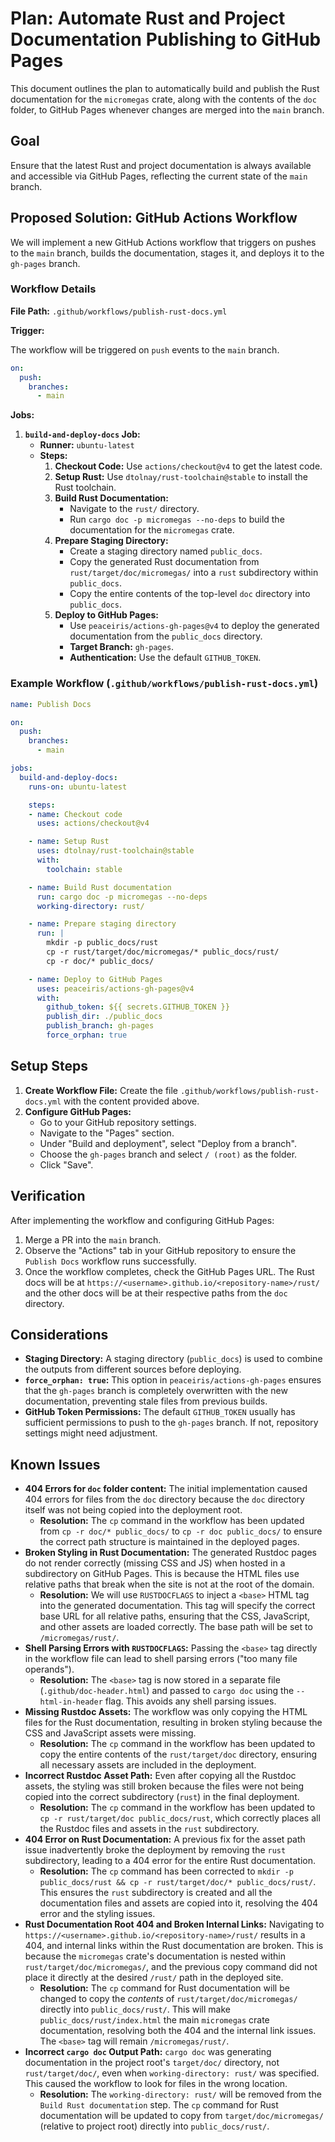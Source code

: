 # Plan: Automate Rust and Project Documentation Publishing to GitHub Pages

This document outlines the plan to automatically build and publish the Rust documentation for the `micromegas` crate, along with the contents of the `doc` folder, to GitHub Pages whenever changes are merged into the `main` branch.

## Goal

Ensure that the latest Rust and project documentation is always available and accessible via GitHub Pages, reflecting the current state of the `main` branch.

## Proposed Solution: GitHub Actions Workflow

We will implement a new GitHub Actions workflow that triggers on pushes to the `main` branch, builds the documentation, stages it, and deploys it to the `gh-pages` branch.

### Workflow Details

**File Path:** `.github/workflows/publish-rust-docs.yml`

**Trigger:**

The workflow will be triggered on `push` events to the `main` branch.

```yaml
on:
  push:
    branches:
      - main
```

**Jobs:**

1.  **`build-and-deploy-docs` Job:**
    *   **Runner:** `ubuntu-latest`
    *   **Steps:**
        1.  **Checkout Code:** Use `actions/checkout@v4` to get the latest code.
        2.  **Setup Rust:** Use `dtolnay/rust-toolchain@stable` to install the Rust toolchain.
        3.  **Build Rust Documentation:**
            *   Navigate to the `rust/` directory.
            *   Run `cargo doc -p micromegas --no-deps` to build the documentation for the `micromegas` crate.
        4.  **Prepare Staging Directory:**
            *   Create a staging directory named `public_docs`.
            *   Copy the generated Rust documentation from `rust/target/doc/micromegas/` into a `rust` subdirectory within `public_docs`.
            *   Copy the entire contents of the top-level `doc` directory into `public_docs`.
        5.  **Deploy to GitHub Pages:**
            *   Use `peaceiris/actions-gh-pages@v4` to deploy the generated documentation from the `public_docs` directory.
            *   **Target Branch:** `gh-pages`.
            *   **Authentication:** Use the default `GITHUB_TOKEN`.

### Example Workflow (`.github/workflows/publish-rust-docs.yml`)

```yaml
name: Publish Docs

on:
  push:
    branches:
      - main

jobs:
  build-and-deploy-docs:
    runs-on: ubuntu-latest

    steps:
    - name: Checkout code
      uses: actions/checkout@v4

    - name: Setup Rust
      uses: dtolnay/rust-toolchain@stable
      with:
        toolchain: stable

    - name: Build Rust documentation
      run: cargo doc -p micromegas --no-deps
      working-directory: rust/

    - name: Prepare staging directory
      run: |
        mkdir -p public_docs/rust
        cp -r rust/target/doc/micromegas/* public_docs/rust/
        cp -r doc/* public_docs/

    - name: Deploy to GitHub Pages
      uses: peaceiris/actions-gh-pages@v4
      with:
        github_token: ${{ secrets.GITHUB_TOKEN }}
        publish_dir: ./public_docs
        publish_branch: gh-pages
        force_orphan: true
```

## Setup Steps

1.  **Create Workflow File:** Create the file `.github/workflows/publish-rust-docs.yml` with the content provided above.
2.  **Configure GitHub Pages:**
    *   Go to your GitHub repository settings.
    *   Navigate to the "Pages" section.
    *   Under "Build and deployment", select "Deploy from a branch".
    *   Choose the `gh-pages` branch and select `/ (root)` as the folder.
    *   Click "Save".

## Verification

After implementing the workflow and configuring GitHub Pages:

1.  Merge a PR into the `main` branch.
2.  Observe the "Actions" tab in your GitHub repository to ensure the `Publish Docs` workflow runs successfully.
3.  Once the workflow completes, check the GitHub Pages URL. The Rust docs will be at `https://<username>.github.io/<repository-name>/rust/` and the other docs will be at their respective paths from the `doc` directory.

## Considerations

*   **Staging Directory:** A staging directory (`public_docs`) is used to combine the outputs from different sources before deploying.
*   **`force_orphan: true`:** This option in `peaceiris/actions-gh-pages` ensures that the `gh-pages` branch is completely overwritten with the new documentation, preventing stale files from previous builds.
*   **GitHub Token Permissions:** The default `GITHUB_TOKEN` usually has sufficient permissions to push to the `gh-pages` branch. If not, repository settings might need adjustment.

## Known Issues

*   **404 Errors for `doc` folder content:** The initial implementation caused 404 errors for files from the `doc` directory because the `doc` directory itself was not being copied into the deployment root.
    *   **Resolution:** The `cp` command in the workflow has been updated from `cp -r doc/* public_docs/` to `cp -r doc public_docs/` to ensure the correct path structure is maintained in the deployed pages.
*   **Broken Styling in Rust Documentation:** The generated Rustdoc pages do not render correctly (missing CSS and JS) when hosted in a subdirectory on GitHub Pages. This is because the HTML files use relative paths that break when the site is not at the root of the domain.
    *   **Resolution:** We will use `RUSTDOCFLAGS` to inject a `<base>` HTML tag into the generated documentation. This tag will specify the correct base URL for all relative paths, ensuring that the CSS, JavaScript, and other assets are loaded correctly. The base path will be set to `/micromegas/rust/`.
*   **Shell Parsing Errors with `RUSTDOCFLAGS`:** Passing the `<base>` tag directly in the workflow file can lead to shell parsing errors ("too many file operands").
    *   **Resolution:** The `<base>` tag is now stored in a separate file (`.github/doc-header.html`) and passed to `cargo doc` using the `--html-in-header` flag. This avoids any shell parsing issues.
*   **Missing Rustdoc Assets:** The workflow was only copying the HTML files for the Rust documentation, resulting in broken styling because the CSS and JavaScript assets were missing.
    *   **Resolution:** The `cp` command in the workflow has been updated to copy the entire contents of the `rust/target/doc` directory, ensuring all necessary assets are included in the deployment.
*   **Incorrect Rustdoc Asset Path:** Even after copying all the Rustdoc assets, the styling was still broken because the files were not being copied into the correct subdirectory (`rust`) in the final deployment.
    *   **Resolution:** The `cp` command in the workflow has been updated to `cp -r rust/target/doc public_docs/rust`, which correctly places all the Rustdoc files and assets in the `rust` subdirectory.
*   **404 Error on Rust Documentation:** A previous fix for the asset path issue inadvertently broke the deployment by removing the `rust` subdirectory, leading to a 404 error for the entire Rust documentation.
    *   **Resolution:** The `cp` command has been corrected to `mkdir -p public_docs/rust && cp -r rust/target/doc/* public_docs/rust/`. This ensures the `rust` subdirectory is created and all the documentation files and assets are copied into it, resolving the 404 error and the styling issues.
*   **Rust Documentation Root 404 and Broken Internal Links:** Navigating to `https://<username>.github.io/<repository-name>/rust/` results in a 404, and internal links within the Rust documentation are broken. This is because the `micromegas` crate's documentation is nested within `rust/target/doc/micromegas/`, and the previous copy command did not place it directly at the desired `/rust/` path in the deployed site.
    *   **Resolution:** The `cp` command for Rust documentation will be changed to copy the *contents* of `rust/target/doc/micromegas/` directly into `public_docs/rust/`. This will make `public_docs/rust/index.html` the main `micromegas` crate documentation, resolving both the 404 and the internal link issues. The `<base>` tag will remain `/micromegas/rust/`.
*   **Incorrect `cargo doc` Output Path:** `cargo doc` was generating documentation in the project root's `target/doc/` directory, not `rust/target/doc/`, even when `working-directory: rust/` was specified. This caused the workflow to look for files in the wrong location.
    *   **Resolution:** The `working-directory: rust/` will be removed from the `Build Rust documentation` step. The `cp` command for Rust documentation will be updated to copy from `target/doc/micromegas/` (relative to project root) directly into `public_docs/rust/`.